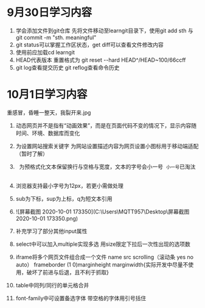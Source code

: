 # 9月30日学习内容

1. 学会添加文件到git仓库 先将文件移动至learngit目录下，使用git add sth 与git commit -m "sth. meaningful"
2. git status可以掌握工作区状态，get diff可以查看文件修改内容
3. 使用前应加载cd learngit
4. HEAD代表版本 重置格式为 git reset --hard HEAD^/HEAD~100/66ccff
5. git log查看提交历史 git reflog查看命令历史

# 10月1日学习内容

重感冒，昏睡一整天，我裂开来.jpg

1. 动态网页并不是指有“动画效果”，而是在页面代码不变的情况下，显示内容随时间、环境、数据库而变化

2. <meta name="keywords" content="">为设置网站搜索关键字 <meta name="describtion" content="">为网站设置描述内容<link rel="shortcut icon" href="url" type="image/ ">为网页设置小图标<meta name="viewpoint" content="">用于移动端适配（暂时了解）

3.  <pre> 为预格式化文本保留换行与空格与宽度，文本的字号会小一号 <small>小一号<big>已淘汰

4. 浏览器支持最小字号为12px，若更小需做处理

5. sub为下标，sup为上标，q为短文本引用
6. ![屏幕截图 2020-10-01 173350](C:\Users\MQTT957\Desktop\屏幕截图 2020-10-01 173350.png)

7. 补充学习了部分其他input属性
8. select中可以加入multiple实现多选 用size限定下拉后一次性出现的选项数

9. iframe将多个网页文件组合成一个文件 name src scrolling（滚动条 yes no auto） frameborder (1 0)marginheight marginwidth{实际开发中尽量不使用，破坏了前进与后退，且不利于抓取}
10. table中同列/同行的单元格合并

11. font-family中可设置备选字体 带空格的字体用引号括住